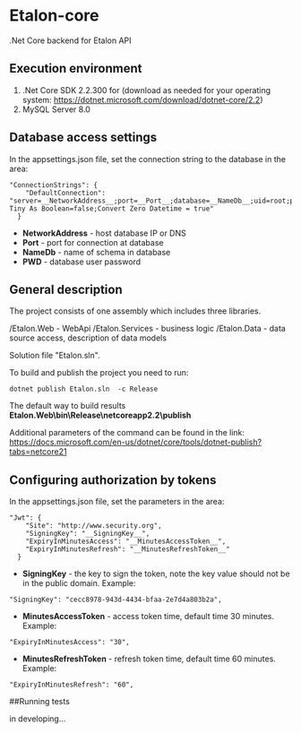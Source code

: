# Etalon-core
.Net Core backend for Etalon API
## Execution environment
1. .Net Core SDK 2.2.300 for (download as needed for your operating system: https://dotnet.microsoft.com/download/dotnet-core/2.2)
2. MySQL Server 8.0

## Database access settings

In the appsettings.json file, set the connection string to the database in the area:
```
"ConnectionStrings": {
    "DefaultConnection": "server=__NetworkAddress__;port=__Port__;database=__NameDb__;uid=root;password=__PWD__;Treat Tiny As Boolean=false;Convert Zero Datetime = true"
  }  
```
* __NetworkAddress__ - host database IP or DNS 
* __Port__ -  port for connection at database
* __NameDb__ - name of schema in database
* __PWD__ - database user password

## General description

The project consists of one assembly which includes three libraries.

/Etalon.Web - WebApi
/Etalon.Services - business logic
/Etalon.Data - data source access, description of data models

Solution file "Etalon.sln".

To build and publish the project you need to run:
```
dotnet publish Etalon.sln  -c Release
```
The default way to build results __Etalon.Web\bin\Release\netcoreapp2.2\publish__

Additional parameters of the command can be found in the link: https://docs.microsoft.com/en-us/dotnet/core/tools/dotnet-publish?tabs=netcore21

## Configuring authorization by tokens

In the appsettings.json file, set the parameters in the area:
```
"Jwt": {
    "Site": "http://www.security.org",
    "SigningKey": "__SigningKey__",
    "ExpiryInMinutesAccess": "__MinutesAccessToken__",
    "ExpiryInMinutesRefresh": "__MinutesRefreshToken__"
  }
```
* __SigningKey__ - the key to sign the token, note the key value should not be in the public domain. Example: 
```
"SigningKey": "cecc8978-943d-4434-bfaa-2e7d4a803b2a",
```
* __MinutesAccessToken__ - access token time, default time 30 minutes. Example:
```
"ExpiryInMinutesAccess": "30",
```
* __MinutesRefreshToken__ - refresh token time, default time 60 minutes. Example:
```
"ExpiryInMinutesRefresh": "60",
```

##Running tests

in developing...
